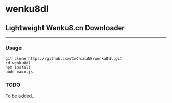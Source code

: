 # wenku8dl
## Lightweight Wenku8.cn Downloader
---

### Usage
```
git clone https://github.com/ImChinaNB/wenku8dl.git
cd wenku8dl
npm install
node main.js
```

### TODO
To be added...
